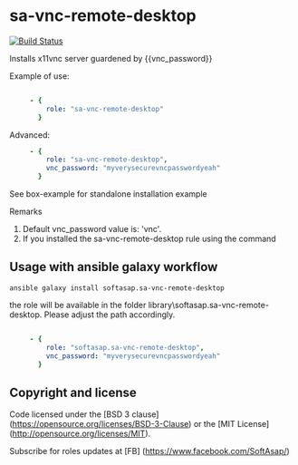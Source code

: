 sa-vnc-remote-desktop
=====================

[![Build Status](https://travis-ci.org/softasap/sa-vnc-remote-desktop.svg?branch=master)](https://travis-ci.org/softasap/sa-vnc-remote-desktop)


Installs x11vnc server guardened by {{vnc_password}}



Example of use:
```YAML

     - {
         role: "sa-vnc-remote-desktop"
       }

```

Advanced:
```YAML
     - {
         role: "sa-vnc-remote-desktop",
         vnc_password: "myverysecurevncpasswordyeah"
       }
```

See box-example for standalone installation example

Remarks
1. Default vnc_password value is: 'vnc'.
2. If you installed the sa-vnc-remote-desktop rule using the command


Usage with ansible galaxy workflow
----------------------------------


`
   ansible galaxy install softasap.sa-vnc-remote-desktop
`

the role will be available in the folder library\softasap.sa-vnc-remote-desktop.
Please adjust the path accordingly.
```YAML

     - {
         role: "softasap.sa-vnc-remote-desktop",
         vnc_password: "myverysecurevncpasswordyeah"
       }

```


Copyright and license
---------------------

Code licensed under the [BSD 3 clause] (https://opensource.org/licenses/BSD-3-Clause) or the [MIT License] (http://opensource.org/licenses/MIT).

Subscribe for roles updates at [FB] (https://www.facebook.com/SoftAsap/)



